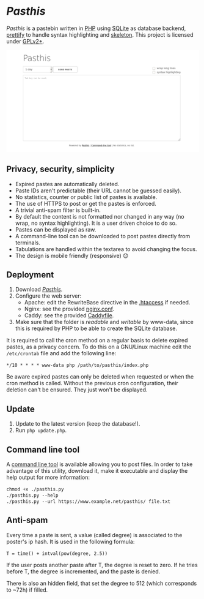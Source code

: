 # _Pasthis_

_Pasthis_ is a pastebin written in [PHP](https://www.php.net) using
[SQLite](https://sqlite.org/) as database backend,
[prettify](https://code.google.com/p/google-code-prettify/) to handle syntax
highlighting and [skeleton](http://getskeleton.com). This project is
licensed under [GPLv2+](LICENSE).

![Pasthis screenshot](resources/screenshot.jpg)

## Privacy, security, simplicity

- Expired pastes are automatically deleted.
- Paste IDs aren't predictable (their URL cannot be guessed easily).
- No statistics, counter or public list of pastes is available.
- The use of HTTPS to post or get the pastes is enforced.
- A trivial anti-spam filter is built-in.
- By default the content is not formatted nor changed in any way (no wrap, no
  syntax highlighting). It is a user driven choice to do so.
- Pastes can be displayed as raw.
- A command-line tool can be downloaded to post pastes directly from terminals.
- Tabulations are handled within the textarea to avoid changing the focus.
- The design is mobile friendly (responsive) :blush:

## Deployment

1. Download _[Pasthis](https://github.com/moulecorp/pasthis)_.
2. Configure the web server:
   - Apache: edit the RewriteBase directive in the
     [.htaccess](https://github.com/moulecorp/pasthis/blob/master/resources/.htaccess)
     if needed.
   - Nginx: see the provided
     [nginx.conf](https://github.com/moulecorp/pasthis/blob/master/resources/nginx.conf).
   - Caddy: see the provided
     [Caddyfile](https://github.com/moulecorp/pasthis/blob/master/resources/Caddyfile).
3. Make sure that the folder is _readable_ and _writable_ by www-data, since
   this is required by PHP to be able to create the SQLite database.

It is required to call the cron method on a regular basis to delete expired
pastes, as a privacy concern. To do this on a GNU/Linux machine edit the
`/etc/crontab` file and add the following line:

```
*/10 * * * * www-data php /path/to/pasthis/index.php
```

Be aware expired pastes can only be deleted when requested or when the cron
method is called. Without the previous cron configuration, their deletion can't
be ensured. They just won't be displayed.

## Update

1. Update to the latest version (keep the database!).
2. Run `php update.php`.

## Command line tool

A [command line tool](https://github.com/moulecorp/pasthis/blob/master/pasthis.py)
is available allowing you to post files. In order to take advantage of this
utility, download it, make it executable and display the help output for more
information:

```
chmod +x ./pasthis.py
./pasthis.py --help
./pasthis.py --url https://www.example.net/pasthis/ file.txt
```

## Anti-spam

Every time a paste is sent, a value (called degree) is associated to
the poster's ip hash. It is used in the following formula:

```
T = time() + intval(pow(degree, 2.5))
```

If the user posts another paste after T, the degree is reset to zero.
If he tries before T, the degree is incremented, and the paste is denied.

There is also an hidden field, that set the degree to 512 (which corresponds
to ~72h) if filled.
